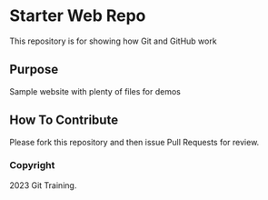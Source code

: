 # Starter Web Repo

This repository is for showing how Git and GitHub work

## Purpose

Sample website with plenty of files for demos

## How To Contribute

Please fork this repository and then issue Pull Requests for review.

### Copyright

2023 Git Training.
